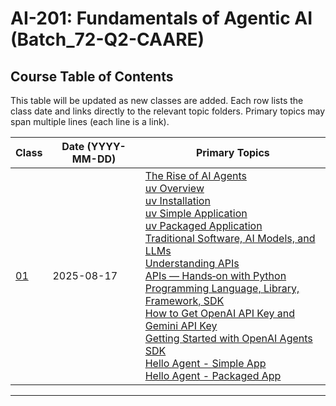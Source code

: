 # AI-201: Fundamentals of Agentic AI (Batch_72-Q2-CAARE)


## Course Table of Contents

This table will be updated as new classes are added. Each row lists the class date and links directly to the relevant topic folders. Primary topics may span multiple lines (each line is a link).

| Class | Date (YYYY-MM-DD) | Primary Topics |
|-------|-------------------|----------------|
| [01](class01_20250817/) | 2025-08-17 | [The Rise of AI Agents](class01_20250817/01_The_Rise_of_AI_Agents/) <br> [uv Overview](class01_20250817/02_uv/) <br> [uv Installation](class01_20250817/02_uv/00_uv_installation/) <br> [uv Simple Application](class01_20250817/02_uv/01_simple_application/) <br> [uv Packaged Application](class01_20250817/02_uv/02_packaged_application/) <br> [Traditional Software, AI Models, and LLMs](class01_20250817/03_traditional_ai_llms) <br> [Understanding APIs](class01_20250817/04_what_is_api/) <br> [APIs — Hands‑on with Python](class01_20250817/04_what_is_api/api_basics_demo.ipynb) <br> [Programming Language, Library, Framework, SDK](class01_20250817/05-lang-lib-fw-sdk/) <br> [How to Get OpenAI API Key and Gemini API Key](class01_20250817/06_get_api_key/) <br> [Getting Started with OpenAI Agents SDK](class01_20250817/07-getting-started-openai-agents-sdk/README.md) <br> [Hello Agent - Simple App](class01_20250817/07-getting-started-openai-agents-sdk/01_sdk_simple_app/) <br> [Hello Agent - Packaged App](class01_20250817/07-getting-started-openai-agents-sdk/02_sdk_packaged_app/)|

---
